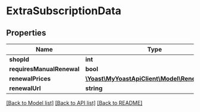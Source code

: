# ExtraSubscriptionData

## Properties
Name | Type | Description | Notes
------------ | ------------- | ------------- | -------------
**shopId** | **int** |  | 
**requiresManualRenewal** | **bool** |  | 
**renewalPrices** | [**\Yoast\MyYoastApiClient\Model\RenewalPrices**](RenewalPrices.md) |  | 
**renewalUrl** | **string** |  | 

[[Back to Model list]](../../README.md#documentation-for-models) [[Back to API list]](../../README.md#documentation-for-api-endpoints) [[Back to README]](../../README.md)

